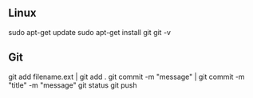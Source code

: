 ## Linux
sudo apt-get update
sudo apt-get install git
git -v

## Git
git add filename.ext | git add .
git commit -m "message" | git commit -m "title" -m "message"
git status
git push